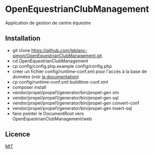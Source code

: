 OpenEquestrianClubManagement
============================

Application de gestion de centre équestre

Installation
------------

- git clone https://github.com/leblanc-simon/OpenEquestrianClubManagement.git
- cd OpenEquestrianClubManagement
- cp config/config.php.example config/config.php
- créer un fichier config/runtime-conf.xml pour l'accès à la base de données (voir [la documentation](http://propelorm.org/reference/runtime-configuration))
- cp config/runtime-conf.xml buildtime-conf.xml
- composer install
- vendor/propel/propel1/generator/bin/propel-gen om
- vendor/propel/propel1/generator/bin/propel-gen sql
- vendor/propel/propel1/generator/bin/propel-gen convert-conf
- vendor/propel/propel1/generator/bin/propel-gen insert-sql
- faire pointer le DocumentRoot vers OpenEquestrianClubManagement/web

Licence
-------

[MIT](http://opensource.org/licenses/MIT)
